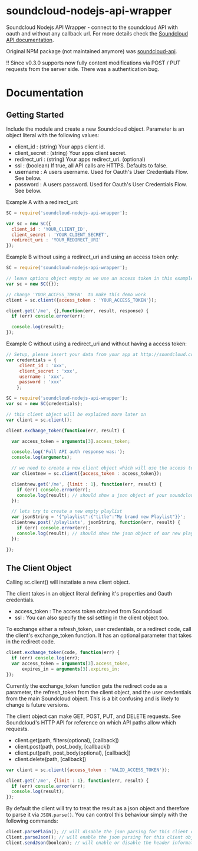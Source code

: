 soundcloud-nodejs-api-wrapper
=============================

Soundcloud Nodejs API Wrapper - connect to the soundcloud API with oauth and without any callback url.
For more details check the [Soundcloud API documentation](https://developers.soundcloud.com/docs/api/reference).

Original NPM package (not maintained anymore) was [soundcloud-api](https://www.npmjs.com/package/soundcloud-api).

!! Since v0.3.0 supports now fully content modifications via POST / PUT requests from the server side. There was a authentication bug.

Documentation
=============

## Getting Started

Include the module and create a new Soundcloud object. Parameter is an object literal with the following values:
* client_id : (string) Your apps client id.
* client_secret : (string) Your apps client secret.
* redirect_uri : (string) Your apps redirect_uri. (optional)
* ssl : (boolean) If true, all API calls are HTTPS. Defaults to false.
* username : A users username. Used for Oauth's User Credentials Flow. See below.
* password : A users password. Used for Oauth's User Credentials Flow. See below.

Example A with a redirect_uri:

```js
SC = require('soundcloud-nodejs-api-wrapper');

var sc = new SC({
  client_id : 'YOUR_CLIENT_ID',
  client_secret : 'YOUR_CLIENT_SECRET',
  redirect_uri : 'YOUR_REDIRECT_URI'
});
```

Example B without using a redirect_uri and using an access token only:
```js
SC = require('soundcloud-nodejs-api-wrapper');

// leave options object empty as we use an access token in this example
var sc = new SC({});

// change 'YOUR_ACCESS_TOKEN'  to make this demo work
client = sc.client({access_token : 'YOUR_ACCESS_TOKEN'});

client.get('/me', {},function(err, result, response) {
  if (err) console.error(err);

  console.log(result);
});
```

Example C without using a redirect_uri and without having a access token:

```js
// Setup, please insert your data from your app at http://soundcloud.com/you/apps to make this example work
var credentials = {
     client_id : 'xxx',
     client_secret : 'xxx',
     username : 'xxx',
     password : 'xxx'
    };

SC = require('soundcloud-nodejs-api-wrapper');
var sc = new SC(credentials);

// this client object will be explained more later on
var client = sc.client();

client.exchange_token(function(err, result) {

  var access_token = arguments[3].access_token;

  console.log('Full API auth response was:');
  console.log(arguments);

  // we need to create a new client object which will use the access token now
  var clientnew = sc.client({access_token : access_token});

  clientnew.get('/me', {limit : 1}, function(err, result) {
    if (err) console.error(err);
    console.log(result); // should show a json object of your soundcloud user
  });

  // lets try to create a new empty playlist
  var jsonString = '{"playlist":{"title":"My brand new Playlist"}}';
  clientnew.post('/playlists', jsonString, function(err, result) {
    if (err) console.error(err);
    console.log(result); // should show the json object of our new playlist
  });

});
```

## The Client Object
Calling sc.client() will instatiate a new client object.

The client takes in an object literal defining it's properties and Oauth credentials.
* access_token : The access token obtained from Soundcloud
* ssl : You can also specify the ssl setting in the client object too.

To exchange either a refresh_token, user credentials, or a redirect code, call the client's exchange_token function.
It has an optional parameter that takes in the redirect code.

```js
client.exchange_token(code, function(err) {
  if (err) console.log(err);
  var access_token = arguments[3].access_token,
      expires_in = arguments[3].expires_in;
});
```

Currently the exchange_token function gets the redirect code as a parameter, the refresh_token from the client object, and the user credentials from the main Soundcloud object. This is a bit confusing and is likely to change is future versions.

The client object can make GET, POST, PUT, and DELETE requests. See Soundcloud's HTTP API for reference on which API paths allow which requests.
* client.get(path, filters(optional), [callback])
* client.post(path, post_body, [callback])
* client.put(path, post_body(optional), [callback])
* client.delete(path, [callback])

```js
var client = sc.client({access_token : 'VALID_ACCESS_TOKEN'});

client.get('/me', {limit : 1}, function(err, result) {
  if (err) console.error(err);
  console.log(result);
});
```

By default the client will try to treat the result as a json object and therefore to parse it via `JSON.parse()`. You can control this behaviour simply with the following commands:

```js
client.parsePlain(); // will disable the json parsing for this client object
Client.parseJson(); // will enable the json parsing for this client object, this is default
Client.sendJson(boolean); // will enable or disable the header information about sending json or form field within our request (by default enabled)
```
